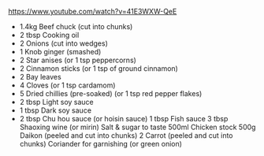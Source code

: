 https://www.youtube.com/watch?v=41E3WXW-QeE

- 1.4kg Beef chuck (cut into chunks)
- 2 tbsp Cooking oil
- 2 Onions (cut into wedges)
- 1 Knob ginger (smashed)
- 2 Star anises (or 1 tsp peppercorns)
- 2 Cinnamon sticks (or 1 tsp of ground cinnamon)
- 2 Bay leaves
- 4 Cloves (or 1 tsp cardamom)
- 5 Dried chillies (pre-soaked) (or 1 tsp red pepper flakes)
- 2 tbsp Light soy sauce
- 1 tbsp Dark soy sauce
- 2 tbsp Chu hou sauce (or hoisin sauce)
  1 tbsp Fish sauce
  3 tbsp Shaoxing wine (or mirin)
  Salt & sugar to taste
  500ml Chicken stock
  500g Daikon (peeled and cut into chunks)
  2 Carrot (peeled and cut into chunks)
  Coriander for garnishing (or green onion)
